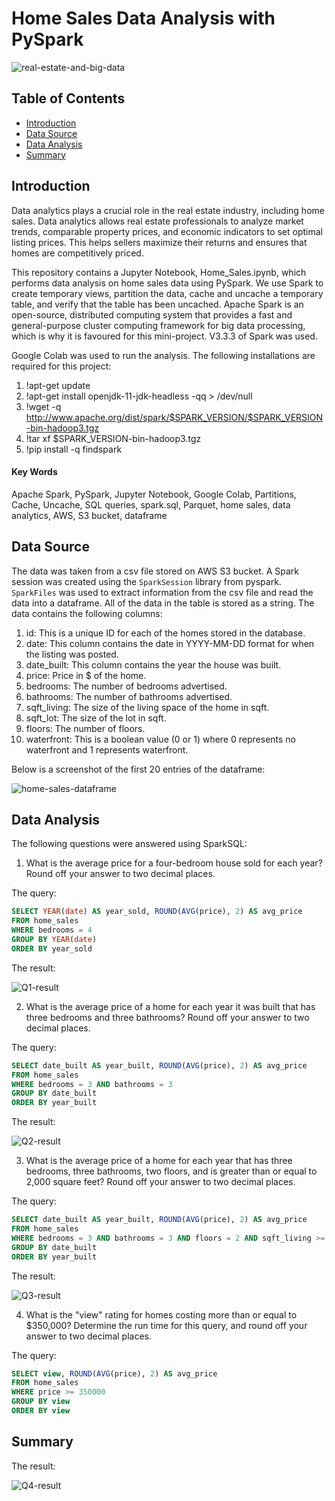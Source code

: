 # Home Sales Data Analysis with PySpark

![real-estate-and-big-data](https://github.com/dspataru/home-sales/assets/61765352/7fb25139-719a-4a3a-9ce2-bb768c212ee2)

## Table of Contents
* [Introduction](https://github.com/dspataru/home-sales/blob/main/README.md#background)
* [Data Source](https://github.com/dspataru/home-sales/blob/main/README.md#data-source)
* [Data Analysis](https://github.com/dspataru/home-sales/blob/main/README.md#data-analysis)
* [Summary](https://github.com/dspataru/home-sales/blob/main/README.md#summary)


## Introduction

Data analytics plays a crucial role in the real estate industry, including home sales. Data analytics allows real estate professionals to analyze market trends, comparable property prices, and economic indicators to set optimal listing prices. This helps sellers maximize their returns and ensures that homes are competitively priced. 

This repository contains a Jupyter Notebook, Home_Sales.ipynb, which performs data analysis on home sales data using PySpark. We use Spark to create temporary views, partition the data, cache and uncache a temporary table, and verify that the table has been uncached. Apache Spark is an open-source, distributed computing system that provides a fast and general-purpose cluster computing framework for big data processing, which is why it is favoured for this mini-project. V3.3.3 of Spark was used.

Google Colab was used to run the analysis. The following installations are required for this project:
1. !apt-get update
2. !apt-get install openjdk-11-jdk-headless -qq > /dev/null
3. !wget -q http://www.apache.org/dist/spark/$SPARK_VERSION/$SPARK_VERSION-bin-hadoop3.tgz
4. !tar xf $SPARK_VERSION-bin-hadoop3.tgz
5. !pip install -q findspark

#### Key Words
Apache Spark, PySpark, Jupyter Notebook, Google Colab, Partitions, Cache, Uncache, SQL queries, spark.sql, Parquet, home sales, data analytics, AWS, S3 bucket, dataframe

## Data Source

The data was taken from a csv file stored on AWS S3 bucket. A Spark session was created using the `SparkSession` library from pyspark. `SparkFiles` was used to extract information from the csv file and read the data into a dataframe. All of the data in the table is stored as a string. The data contains the following columns:
1. id: This is a unique ID for each of the homes stored in the database.
2. date: This column contains the date in YYYY-MM-DD format for when the listing was posted.
3. date_built: This column contains the year the house was built.
4. price: Price in $ of the home.
5. bedrooms: The number of bedrooms advertised.
6. bathrooms: The number of bathrooms advertised.
7. sqft_living: The size of the living space of the home in sqft.
8. sqft_lot: The size of the lot in sqft.
9. floors: The number of floors.
10. waterfront: This is a boolean value (0 or 1) where 0 represents no waterfront and 1 represents waterfront.

Below is a screenshot of the first 20 entries of the dataframe:

![home-sales-dataframe](https://github.com/dspataru/home-sales/assets/61765352/888fb85e-9aea-4aef-b171-60dc20fe0439)

## Data Analysis

The following questions were answered using SparkSQL:
1. What is the average price for a four-bedroom house sold for each year? Round off your answer to two decimal places.

The query:
```sql
SELECT YEAR(date) AS year_sold, ROUND(AVG(price), 2) AS avg_price
FROM home_sales
WHERE bedrooms = 4
GROUP BY YEAR(date)
ORDER BY year_sold
```
The result:

![Q1-result](https://github.com/dspataru/home-sales/assets/61765352/e51f42dd-1b7b-440f-8481-38b0d2734cfc)


2. What is the average price of a home for each year it was built that has three bedrooms and three bathrooms? Round off your answer to two decimal places.

The query:
```sql
SELECT date_built AS year_built, ROUND(AVG(price), 2) AS avg_price
FROM home_sales
WHERE bedrooms = 3 AND bathrooms = 3
GROUP BY date_built
ORDER BY year_built
```

The result:

![Q2-result](https://github.com/dspataru/home-sales/assets/61765352/be939b60-e29d-403c-b196-71ecb82c24a4)


3. What is the average price of a home for each year that has three bedrooms, three bathrooms, two floors, and is greater than or equal to 2,000 square feet? Round off your answer to two decimal places.

The query:
```sql
SELECT date_built AS year_built, ROUND(AVG(price), 2) AS avg_price
FROM home_sales
WHERE bedrooms = 3 AND bathrooms = 3 AND floors = 2 AND sqft_living >= 2000
GROUP BY date_built
ORDER BY year_built
```

The result: 

![Q3-result](https://github.com/dspataru/home-sales/assets/61765352/5a87f13d-21a6-463b-94ac-333bda4d8c02)


4. What is the "view" rating for homes costing more than or equal to $350,000? Determine the run time for this query, and round off your answer to two decimal places.

The query:
```sql
SELECT view, ROUND(AVG(price), 2) AS avg_price
FROM home_sales
WHERE price >= 350000
GROUP BY view
ORDER BY view
```

## Summary

The result: 

![Q4-result](https://github.com/dspataru/home-sales/assets/61765352/e434d181-8d23-45c6-bdf1-169f3871d496)

